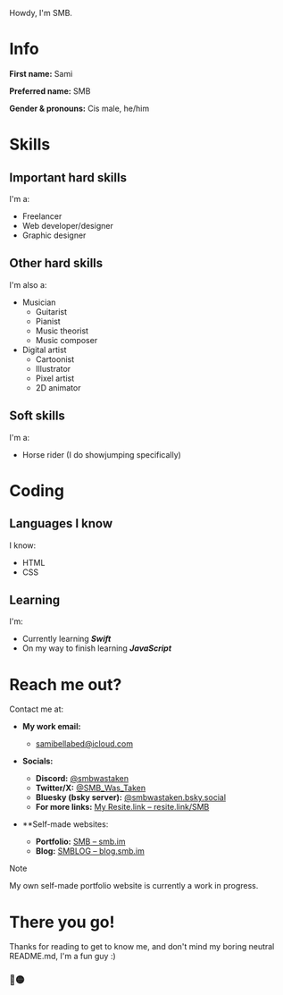 Howdy, I'm SMB.

# Info
**First name:** Sami

**Preferred name:** SMB

**Gender & pronouns:** Cis male, he/him

# Skills

## Important hard skills
I'm a:

- Freelancer
- Web developer/designer
- Graphic designer 

## Other hard skills
I'm also a:

- Musician
  - Guitarist
  - Pianist
  - Music theorist
  - Music composer
- Digital artist
  - Cartoonist
  - Illustrator
  - Pixel artist
  - 2D animator
      
## Soft skills
I'm a:

- Horse rider (I do showjumping specifically)
 
# Coding

## Languages I know
I know:

- HTML
- CSS

## Learning
I'm:
  - Currently learning ***Swift***
  - On my way to finish learning ***JavaScript***

# Reach me out?
Contact me at:

- **My work email:**
  - samibellabed@icloud.com

- **Socials:**
  - **Discord:** [@smbwastaken](https://discordapp.com/users/348466555786362880)
  - **Twitter/X:** [@SMB_Was_Taken](https://x.com/SMB_was_taken)
  - **Bluesky (bsky server):** [@smbwastaken.bsky.social](https://bsky.app/smbwastaken.bsky.social)
  - **For more links:** [My Resite.link &ndash; resite.link/SMB](https://resite.link/SMB)

- **Self-made websites:
  - **Portfolio:** [SMB &ndash; smb.im](https://www.smb.im/)
  - **Blog:** [SMBLOG &ndash; blog.smb.im](https://blog.smb.im/)

> [!NOTE]
> My own self-made portfolio website is currently a work in progress.

# There you go!

Thanks for reading to get to know me, and don't mind my boring neutral README.md, I'm a fun guy :)

### 🔵🟡

